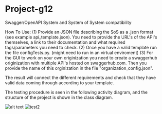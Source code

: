 # Project-g12
Swagger/OpenAPI System and System of System compatibility

How To Use:
(1) Provide an JSON file describing the SoS as a .json format (see example api_template.json). You need to provide the URL's of the API's themselves, a link to their documentation and what required tags/parameters you need to check.
(2) Once you have a valid template run the file configTests.py. (might need to run in an virtual enviroment)
(3) For the GUI to work on your own originization you need to create a swaggerhub originization with multiple API's hosted on swaggerhub.com. Then you provide the name of this orginization in the file "organization_config.json". 

The result will connect the different requirements and check that they have valid data coming through according to your template.

The testing procedure is seen in the following activity diagram, and the structure of the project is shown in the class diagram.

![alt text](https://github.com/JunkZ/Project-g12/blob/master/Activity_diagram.png?raw=true)
![test2](https://github.com/JunkZ/Project-g12/blob/master/Class_diagram.png?raw=true)